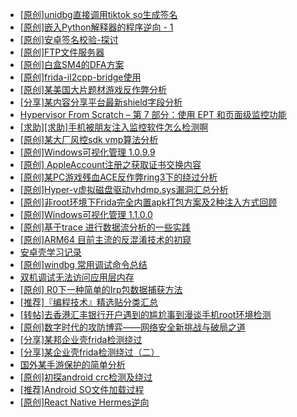 + [[原创]unidbg直接调用tiktok so生成签名](https://bbs.kanxue.com/thread-285623.htm)
+ [[原创]嵌入Python解释器的程序逆向 - 1](https://bbs.kanxue.com/thread-282085.htm)
+ [[原创]安卓签名校验-探讨](https://bbs.kanxue.com/thread-285647.htm)
+ [[原创]FTP文件服务器](https://bbs.kanxue.com/thread-284621.htm)
+ [[原创]白盒SM4的DFA方案](https://bbs.kanxue.com/thread-285292.htm)
+ [[原创]frida-il2cpp-bridge使用](https://bbs.kanxue.com/thread-285707.htm)
+ [[原创]某美国大片题材游戏反作弊分析](https://bbs.kanxue.com/thread-285956.htm)
+ [[分享]某内容分享平台最新shield字段分析](https://bbs.kanxue.com/thread-285929.htm)
+ [Hypervisor From Scratch – 第 7 部分：使用 EPT 和页面级监控功能](https://bbs.kanxue.com/thread-281153.htm)
+ [[求助][求助]手机被朋友注入监控软件怎么检测啊](https://bbs.kanxue.com/thread-285970.htm)
+ [[原创]某大厂风控sdk vmp算法分析](https://bbs.kanxue.com/thread-285954.htm)
+ [[原创]Windows可视化管理 1.0.9.9](https://bbs.kanxue.com/thread-284075.htm)
+ [[原创] AppleAccount注册之获取证书交换内容](https://bbs.kanxue.com/thread-285944.htm)
+ [[原创]某PC游戏残血ACE反作弊ring3下的绕过分析](https://bbs.kanxue.com/thread-284667.htm)
+ [[原创]Hyper-v虚拟磁盘驱动vhdmp.sys漏洞汇总分析](https://bbs.kanxue.com/thread-285976.htm)
+ [[原创]非root环境下Frida完全内置apk打包方案及2种注入方式回顾](https://bbs.kanxue.com/thread-284482.htm)
+ [[原创]Windows可视化管理 1.1.0.0](https://bbs.kanxue.com/thread-284075.htm)
+ [[原创]基于trace 进行数据流分析的一些实践](https://bbs.kanxue.com/thread-285243.htm)
+ [[原创]ARM64 目前主流的反混淆技术的初窥](https://bbs.kanxue.com/thread-285567.htm)
+ [安卓壳学习记录](https://bbs.kanxue.com/thread-285870.htm)
+ [[原创]windbg 常用调试命令总结](https://bbs.kanxue.com/thread-285980.htm)
+ [双机调试无法访问应用层内存](https://bbs.kanxue.com/thread-285979.htm)
+ [[原创] R0下一种简单的Irp包数据捕获方法](https://bbs.kanxue.com/thread-285317.htm)
+ [[推荐]『编程技术』精选贴分类汇总](https://bbs.kanxue.com/thread-227176.htm)
+ [[转帖]去香港汇丰银行开户遇到的尴尬事到漫谈手机root环境检测](https://bbs.kanxue.com/thread-285754.htm)
+ [[原创]数字时代的攻防博弈——网络安全新挑战与破局之道](https://bbs.kanxue.com/thread-285978.htm)
+ [[分享]某邦企业壳frida检测绕过](https://bbs.kanxue.com/thread-285932.htm)
+ [[分享]某企业壳frida检测绕过（二）](https://bbs.kanxue.com/thread-285964.htm)
+ [国外某手游保护的简单分析](https://bbs.kanxue.com/thread-277241.htm)
+ [[原创]初探android crc检测及绕过](https://bbs.kanxue.com/thread-285790.htm)
+ [[推荐]Android SO文件加载过程](https://bbs.kanxue.com/thread-285818.htm)
+ [[原创]React Native Hermes逆向](https://bbs.kanxue.com/thread-283616.htm)
